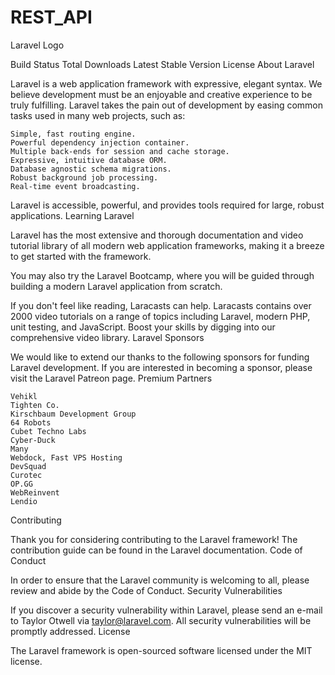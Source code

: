 # REST_API
Laravel Logo

Build Status Total Downloads Latest Stable Version License
About Laravel

Laravel is a web application framework with expressive, elegant syntax. We believe development must be an enjoyable and creative experience to be truly fulfilling. Laravel takes the pain out of development by easing common tasks used in many web projects, such as:

    Simple, fast routing engine.
    Powerful dependency injection container.
    Multiple back-ends for session and cache storage.
    Expressive, intuitive database ORM.
    Database agnostic schema migrations.
    Robust background job processing.
    Real-time event broadcasting.

Laravel is accessible, powerful, and provides tools required for large, robust applications.
Learning Laravel

Laravel has the most extensive and thorough documentation and video tutorial library of all modern web application frameworks, making it a breeze to get started with the framework.

You may also try the Laravel Bootcamp, where you will be guided through building a modern Laravel application from scratch.

If you don't feel like reading, Laracasts can help. Laracasts contains over 2000 video tutorials on a range of topics including Laravel, modern PHP, unit testing, and JavaScript. Boost your skills by digging into our comprehensive video library.
Laravel Sponsors

We would like to extend our thanks to the following sponsors for funding Laravel development. If you are interested in becoming a sponsor, please visit the Laravel Patreon page.
Premium Partners

    Vehikl
    Tighten Co.
    Kirschbaum Development Group
    64 Robots
    Cubet Techno Labs
    Cyber-Duck
    Many
    Webdock, Fast VPS Hosting
    DevSquad
    Curotec
    OP.GG
    WebReinvent
    Lendio

Contributing

Thank you for considering contributing to the Laravel framework! The contribution guide can be found in the Laravel documentation.
Code of Conduct

In order to ensure that the Laravel community is welcoming to all, please review and abide by the Code of Conduct.
Security Vulnerabilities

If you discover a security vulnerability within Laravel, please send an e-mail to Taylor Otwell via taylor@laravel.com. All security vulnerabilities will be promptly addressed.
License

The Laravel framework is open-sourced software licensed under the MIT license.
